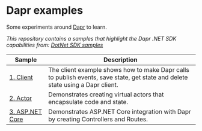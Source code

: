 # Dapr examples 
Some experiments around [Dapr](https://dapr.io/) to learn.

*This repository contains a samples that highlight the Dapr .NET SDK capabilities from: [DotNet SDK samples](https://github.com/dapr/dotnet-sdk/tree/master/examples)*

| Sample                           | Description                                                                                                                                                                                    |
|----------------------------------|------------------------------------------------------------------------------------------------------------------------------------------------------------------------------------------------|
| [1. Client](./Client) | The client example shows how to make Dapr calls to publish events, save state, get state and delete state using a Dapr client.                                                   
| [2. Actor](./Actor)              | Demonstrates creating virtual actors that encapsulate code and state.                                                                                                  |
| [3. ASP.NET Core](./AspNetCore)  | Demonstrates ASP.NET Core integration with Dapr by creating Controllers and Routes.                                                    

